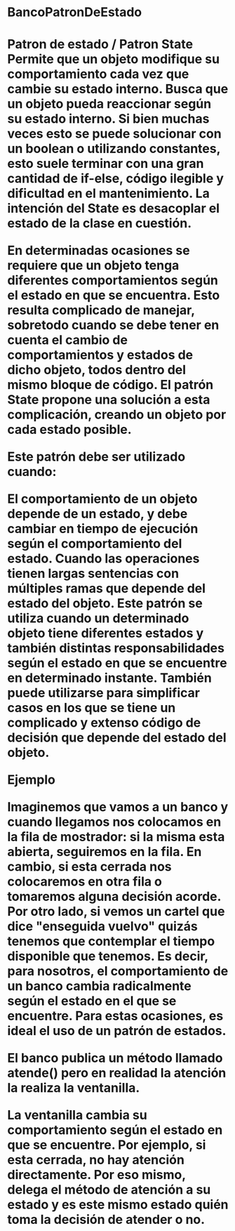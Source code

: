 # BancoPatronDeEstado
<h1> Patron de estado  / Patron State 
Permite que un objeto modifique su comportamiento cada vez que cambie su estado interno. Busca que un objeto pueda reaccionar 
según su estado interno. Si bien muchas veces esto se puede solucionar con un boolean o utilizando constantes, esto suele terminar 
con una gran cantidad de if-else, código ilegible y dificultad en el mantenimiento. La intención del State es desacoplar el estado de la clase en cuestión.

En determinadas ocasiones se requiere que un objeto tenga diferentes comportamientos según el estado en que se encuentra.
Esto resulta complicado de manejar, sobretodo cuando se debe tener en cuenta el cambio de comportamientos y estados de dicho objeto, 
todos dentro del mismo bloque de código. El patrón State propone una solución a esta complicación, creando un objeto por cada estado posible.

Este patrón debe ser utilizado cuando:

El comportamiento de un objeto depende de un estado, y debe cambiar en tiempo de ejecución según el comportamiento del estado.
Cuando las operaciones tienen largas sentencias con múltiples ramas que depende del estado del objeto.
 Este patrón se utiliza cuando un determinado objeto tiene diferentes estados y también distintas responsabilidades 
 según el estado en que se encuentre en determinado instante. También puede utilizarse para simplificar casos en los que se tiene
 un complicado y extenso código de decisión que depende del estado del objeto.

Ejemplo

Imaginemos que vamos a un banco y cuando llegamos nos colocamos en la fila de mostrador: si la misma esta abierta, seguiremos en la fila.
En cambio, si esta cerrada nos colocaremos en otra fila o tomaremos alguna decisión acorde. Por otro lado, 
si vemos un cartel que dice "enseguida vuelvo" quizás tenemos que contemplar el tiempo disponible que tenemos. 
Es decir, para nosotros, el comportamiento de un banco cambia radicalmente
según el estado en el que se encuentre. Para estas ocasiones, es ideal el uso de un patrón de estados.

El banco publica un método llamado atende() pero en realidad la atención la realiza la ventanilla.

La ventanilla cambia su comportamiento según el estado en que se encuentre. Por ejemplo, si esta cerrada, no hay atención directamente. 
Por eso mismo, delega el método de atención a su estado y es este mismo estado quién toma la decisión de atender o no.
